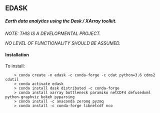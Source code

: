 ## EDASK

##### Earth data analytics using the Dask / XArray toolkit.

  *NOTE: THIS IS A DEVELOPMENTAL PROJECT.*
  
  *NO LEVEL OF FUNCTIONALITY SHOULD BE ASSUMED.*

#### Installation

To install:
```
    > conda create -n edask -c conda-forge -c cdat python=3.6 cdms2 cdutil 
    > conda activate edask
    > conda install dask distributed -c conda-forge
    > conda install xarray bottleneck paramiko netCDF4 defusedxml python-graphviz bokeh pyparsing
    > conda install -c anaconda zeromq pyzmq
    > conda install -c conda-forge libnetcdf nco
```


